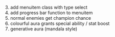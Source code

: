 3. add menuitem class with type select
4. add progress bar function to menuitem
5. normal enemies get champion chance
6. colourful aura grants special ability / stat boost
7. generative aura (mandala style)
